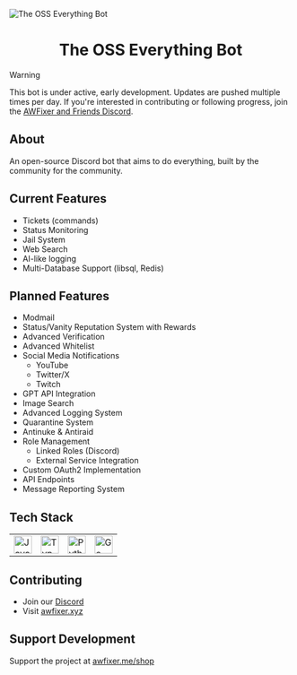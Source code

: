 ![The OSS Everything Bot](https://images-wixmp-ed30a86b8c4ca887773594c2.wixmp.com/f/c83c004e-1370-4756-88e5-4071de797088/dgdq8br-09cc7ad6-a021-47a5-b0e0-917b12b0f7a7.gif?token=eyJ0eXAiOiJKV1QiLCJhbGciOiJIUzI1NiJ9.eyJzdWIiOiJ1cm46YXBwOjdlMGQxODg5ODIyNjQzNzNhNWYwZDQxNWVhMGQyNmUwIiwiaXNzIjoidXJuOmFwcDo3ZTBkMTg4OTgyMjY0MzczYTVmMGQ0MTVlYTBkMjZlMCIsIm9iaiI6W1t7InBhdGgiOiJcL2ZcL2M4M2MwMDRlLTEzNzAtNDc1Ni04OGU1LTQwNzFkZTc5NzA4OFwvZGdkcThici0wOWNjN2FkNi1hMDIxLTQ3YTUtYjBlMC05MTdiMTJiMGY3YTcuZ2lmIn1dXSwiYXVkIjpbInVybjpzZXJ2aWNlOmZpbGUuZG93bmxvYWQiXX0.tqRMtE-b2QiI2nnefNxSDMJvZCcYqFmq2ccg_Xfzqb8)

<h1 align="center">The OSS Everything Bot</h1>

> [!WARNING]  
> This bot is under active, early development. Updates are pushed multiple times per day. If you're interested in contributing or following progress, join the [AWFixer and Friends Discord](https://discord.gg/awfixer).
## About
An open-source Discord bot that aims to do everything, built by the community for the community.

## Current Features
- Tickets (commands)
- Status Monitoring
- Jail System
- Web Search
- AI-like logging
- Multi-Database Support (libsql, Redis)

## Planned Features
- Modmail
- Status/Vanity Reputation System with Rewards
- Advanced Verification
- Advanced Whitelist
- Social Media Notifications
  - YouTube
  - Twitter/X
  - Twitch
- GPT API Integration
- Image Search
- Advanced Logging System
- Quarantine System
- Antinuke & Antiraid
- Role Management
  - Linked Roles (Discord)
  - External Service Integration
- Custom OAuth2 Implementation
- API Endpoints
- Message Reporting System

## Tech Stack
<table>
<tr>
<td><img src="https://cdn.jsdelivr.net/gh/devicons/devicon/icons/javascript/javascript-original.svg" height="32" alt="JavaScript"/></td>
<td><img src="https://cdn.jsdelivr.net/gh/devicons/devicon/icons/typescript/typescript-original.svg" height="32" alt="TypeScript"/></td>
<td><img src="https://cdn.jsdelivr.net/gh/devicons/devicon/icons/python/python-original.svg" height="32" alt="Python"/></td>
<td><img src="https://cdn.jsdelivr.net/gh/devicons/devicon@latest/icons/go/go-original-wordmark.svg" height="32" alt="Go"/></td>
</tr>
</table>

## Contributing
- Join our [Discord](https://discord.gg/awfixer)
- Visit [awfixer.xyz](https://awfixer.xyz)

## Support Development
Support the project at [awfixer.me/shop](https://awfixer.me/shop)
